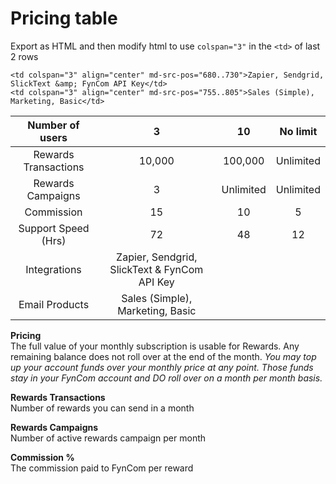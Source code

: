 # Pricing table

Export as HTML and then modify html to use `colspan="3"` in the `<td>` of last 2 rows
```
<td colspan="3" align="center" md-src-pos="680..730">Zapier, Sendgrid, SlickText &amp; FynCom API Key</td>
<td colspan="3" align="center" md-src-pos="755..805">Sales (Simple), Marketing, Basic</td>
```

|  Number of users    |                        3                         |    10 |  No limit |
|:-------------------:|:------------------------------------------------:|:---:|:---------:|
| Rewards Transactions|                      10,000                      | 100,000 | Unlimited |
| Rewards Campaigns   |                        3                         |Unlimited | Unlimited |
| Commission          |                        15                        |    10 |      5    |
| Support Speed (Hrs) |                        72                        |    48 |     12    |
| Integrations        |   Zapier, Sendgrid, SlickText & FynCom API Key   |
| Email Products      |         Sales (Simple), Marketing, Basic         |


**Pricing** <br> 
The full value of your monthly subscription is usable for Rewards. Any remaining balance does not roll over at the end of the month.
_You may top up your account funds over your monthly price at any point. Those funds stay in your FynCom account and DO roll over on a month per month basis._

**Rewards Transactions** <br>
Number of rewards you can send in a month

**Rewards Campaigns** <br>
Number of active rewards campaign per month

**Commission %** <br>
The commission paid to FynCom per reward
